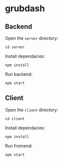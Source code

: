 # grubdash


## Backend

Open the `server` directory: 

```
cd server
```

Install dependacies:

```
npm install
```

Run backend:

```
npm start
```
## Client

Open the `client` directory:

```
cd client
```

Install dependacies:

```
npm install
```

Run frotnend:

```
npm start
```